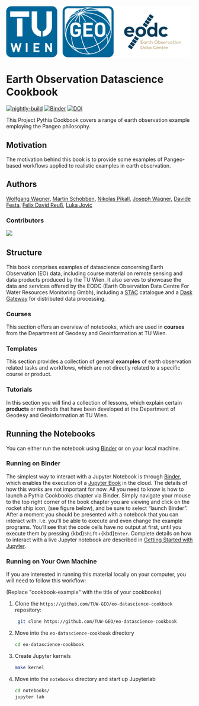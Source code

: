 <img src="notebooks/images/logos/tuw-geo_eodc_logo_horizontal.png" alt="tuw-geo-logo" width="500"/>

# Earth Observation Datascience Cookbook

[![nightly-build](https://github.com/TUW-GEO/eo-datascience-cookbook/actions/workflows/nightly-build.yaml/badge.svg)](https://github.com/TUW-GEO/eo-datascience-cookbook/actions/workflows/nightly-build.yaml)
[![Binder](https://binder.projectpythia.org/badge_logo.svg)](https://binder.projectpythia.org/v2/gh/TUW-GEO/eo-datascience-cookbook/main?labpath=notebooks)
[![DOI](https://zenodo.org/badge/830421828.svg)](https://zenodo.org/badge/latestdoi/830421828)

This Project Pythia Cookbook covers a range of earth observation example employing the Pangeo philosophy.

## Motivation

The motivation behind this book is to provide some examples of Pangeo-based workflows applied to realistic examples in earth observation.

## Authors

[Wolfgang Wagner](@wagner-wolfgang), [Martin Schobben](@martinschobben), [Nikolas Pikall](@npikall), [Joseph Wagner](@wagnerjoseph), [Davide Festa](@maybedave), [Felix David Reuß](@FelixReuss), [Luka Jovic](@lukojovic)

### Contributors

<a href="https://github.com/TUW-GEO/eo-datascience-cookbook/graphs/contributors">
  <img src="https://contrib.rocks/image?repo=TUW-GEO/eo-datascience-cookbook" />
</a>

## Structure

This book comprises examples of datascience concerning Earth Observation (EO) data, including course material on remote sensing and data products produced by the TU Wien. It also serves to showcase the data and services offered by the EODC (Earth Observation Data Centre For Water Resources Monitoring Gmbh), including a [STAC](https://docs.eodc.eu/services/stac.html) catalogue and a [Dask Gateway](https://docs.eodc.eu/services/dask.html) for distributed data processing.

### Courses

This section offers an overview of notebooks, which are used in **courses** from the Department of Geodesy and Geoinformation at TU Wien.

### Templates

This section provides a collection of general **examples** of earth observation related tasks and workflows, which are not directly related to a specific course or product.

### Tutorials

In this section you will find a collection of lessons, which explain certain **products** or methods that have been developed at the Department of Geodesy and Geoinformation at TU Wien.

## Running the Notebooks

You can either run the notebook using [Binder](https://binder.eo-datascience-cookbook.org/) or on your local machine.

### Running on Binder

The simplest way to interact with a Jupyter Notebook is through
[Binder](https://binder.eo-datascience-cookbook.org/), which enables the execution of a
[Jupyter Book](https://jupyterbook.org) in the cloud. The details of how this works are not
important for now. All you need to know is how to launch a Pythia
Cookbooks chapter via Binder. Simply navigate your mouse to
the top right corner of the book chapter you are viewing and click
on the rocket ship icon, (see figure below), and be sure to select
“launch Binder”. After a moment you should be presented with a
notebook that you can interact with. I.e. you’ll be able to execute
and even change the example programs. You’ll see that the code cells
have no output at first, until you execute them by pressing
{kbd}`Shift`\+{kbd}`Enter`. Complete details on how to interact with
a live Jupyter notebook are described in [Getting Started with
Jupyter](https://foundations.projectpythia.org/foundations/getting-started-jupyter.html).

### Running on Your Own Machine

If you are interested in running this material locally on your computer, you will need to follow this workflow:

(Replace "cookbook-example" with the title of your cookbooks)

1. Clone the `https://github.com/TUW-GEO/eo-datascience-cookbook` repository:

   ```bash
    git clone https://github.com/TUW-GEO/eo-datascience-cookbook
   ```

1. Move into the `eo-datascience-cookbook` directory
   ```bash
   cd eo-datascience-cookbook
   ```
1. Create Jupyter kernels
   ```bash
   make kernel
   ```
1. Move into the `notebooks` directory and start up Jupyterlab
   ```bash
   cd notebooks/
   jupyter lab
   ```
